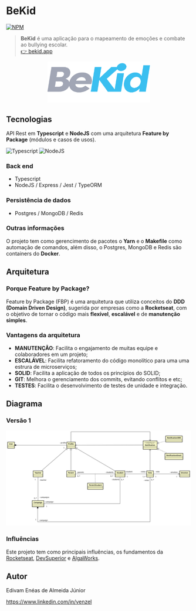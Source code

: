# BeKid

[![NPM](https://img.shields.io/npm/l/react)](https://github.com/venzel/bekid/blob/master/LICENSE)

> **BeKid** é uma aplicação para o mapeamento de emoções e combate ao bullying escolar.<br /> <a href="http://bekid.app">👉 bekid.app</a>

<p align="center"><img src="./media/logos/bekid-v1.png" width="280" /></p>

## Tecnologias

API Rest em **Typescript** e **NodeJS** com uma arquitetura **Feature by Package** (módulos e casos de usos).

<p align="left">
    <img src="https://cdn.worldvectorlogo.com/logos/typescript.svg" alt="Typescript" title="Typescript" width="30" height="30" /> 
    <img src="https://cdn.worldvectorlogo.com/logos/nodejs-icon.svg" alt="NodeJS" title="NodeJS" width="30" height="30" /> 
</p>

### Back end

-   Typescript
-   NodeJS / Express / Jest / TypeORM

### Persistência de dados

-   Postgres / MongoDB / Redis

### Outras informações

O projeto tem como gerencimento de pacotes o **Yarn** e o **Makefile** como automação de comandos, além disso, o Postgres, MongoDB e Redis são containers do **Docker**.

## Arquitetura

### Porque Feature by Package?

Feature by Package (FBP) é uma arquitetura que utiliza conceitos do **DDD (Domain Driven Design)**, sugerida por empresas como a **Rocketseat**, com o objetivo de tornar o código mais **flexível**, **escalável** e de **manutenção simples**.

### Vantagens da arquitetura

-   **MANUTENÇÃO**: Facilita o engajamento de muitas equipe e colaboradores em um projeto;
-   **ESCALÁVEL**: Facilita refatoramento do código monolítico para uma uma estrura de microserviços;
-   **SOLID**: Facilita a aplicação de todos os princípios do SOLID;
-   **GIT**: Melhora o gerenciamento dos commits, evitando conflitos e etc;
-   **TESTES**: Facilita o desenvolvimento de testes de unidade e integração.

## Diagrama

### Versão 1

<img src="./media/diagramas/diagrama-v1.png" />

### Influências

Este projeto tem como principais influências, os fundamentos da <a href="https://rocketseat.com.br">Rocketseat</a>, <a href="https://devsuperior.com.br">DevSuperior<a> e <a href="https://www.algaworks.com">AlgaWorks<a>.

## Autor

Edivam Enéas de Almeida Júnior

<a href="https://www.linkedin.com/in/venzel">https://www.linkedin.com/in/venzel</a>
